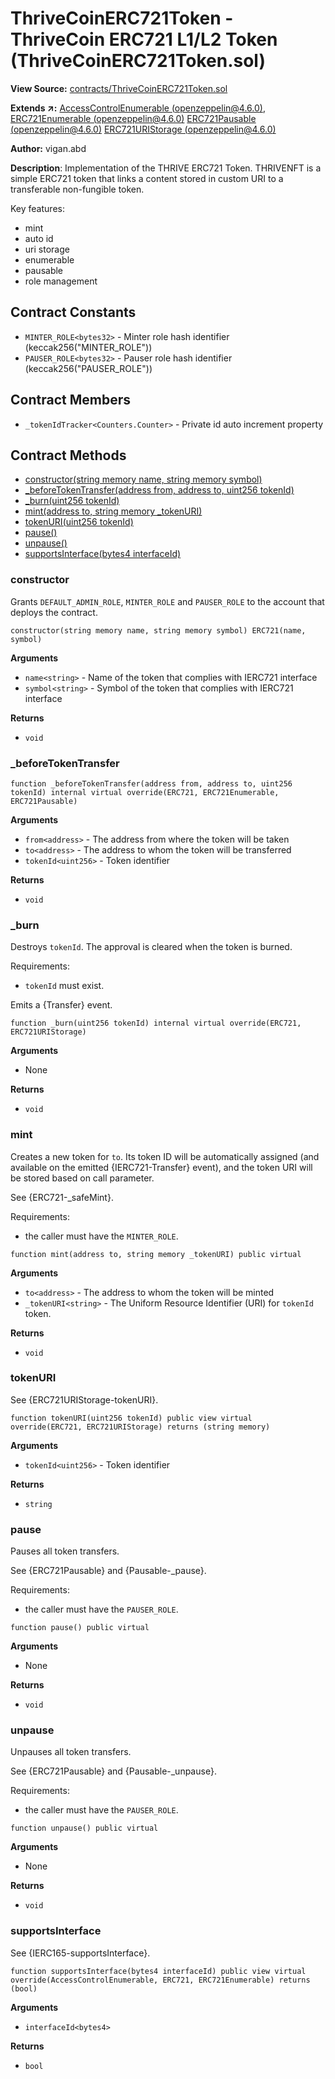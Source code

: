 # ThriveCoinERC721Token - ThriveCoin ERC721 L1/L2 Token (ThriveCoinERC721Token.sol)

**View Source:** [contracts/ThriveCoinERC721Token.sol](../contracts/ThriveCoinERC721Token.sol)

**Extends ↗:** [AccessControlEnumerable (openzeppelin@4.6.0)](https://github.com/OpenZeppelin/openzeppelin-contracts/blob/v4.6.0/contracts/access/AccessControlEnumerable.sol),
[ERC721Enumerable (openzeppelin@4.6.0)](https://github.com/OpenZeppelin/openzeppelin-contracts/blob/v4.6.0/contracts/token/ERC721/extensions/ERC721Enumerable.sol)
[ERC721Pausable (openzeppelin@4.6.0)](https://github.com/OpenZeppelin/openzeppelin-contracts/blob/v4.6.0/contracts/token/ERC721/extensions/ERC721Pausable.sol)
[ERC721URIStorage (openzeppelin@4.6.0)](https://github.com/OpenZeppelin/openzeppelin-contracts/blob/v4.6.0/contracts/token/ERC721/extensions/ERC721URIStorage.sol)


**Author:** vigan.abd

**Description**: Implementation of the THRIVE ERC721 Token.
THRIVENFT is a simple ERC721 token that links a content stored in custom URI
to a transferable non-fungible token.

Key features:
- mint
- auto id
- uri storage
- enumerable
- pausable
- role management

## Contract Constants
- `MINTER_ROLE<bytes32>` - Minter role hash identifier (keccak256("MINTER_ROLE")) 
- `PAUSER_ROLE<bytes32>` - Pauser role hash identifier (keccak256("PAUSER_ROLE")) 

## Contract Members
- `_tokenIdTracker<Counters.Counter>` - Private id auto increment property

## Contract Methods
- [constructor(string memory name, string memory symbol)](#constructor)
- [_beforeTokenTransfer(address from, address to, uint256 tokenId)](#_beforeTokenTransfer)
- [_burn(uint256 tokenId)](#_burn)
- [mint(address to, string memory _tokenURI)](#mint)
- [tokenURI(uint256 tokenId)](#tokenURI)
- [pause()](#pause)
- [unpause()](#unpause)
- [supportsInterface(bytes4 interfaceId)](#supportsInterface)

### constructor
Grants `DEFAULT_ADMIN_ROLE`, `MINTER_ROLE` and `PAUSER_ROLE` to the account that
deploys the contract.
```solidity
constructor(string memory name, string memory symbol) ERC721(name, symbol)
```

**Arguments**
- `name<string>` - Name of the token that complies with IERC721 interface
- `symbol<string>` - Symbol of the token that complies with IERC721 interface

**Returns**
- `void` 

### _beforeTokenTransfer
```solidity
function _beforeTokenTransfer(address from, address to, uint256 tokenId) internal virtual override(ERC721, ERC721Enumerable, ERC721Pausable)
```

**Arguments**
- `from<address>` - The address from where the token will be taken
- `to<address>` - The address to whom the token will be transferred
- `tokenId<uint256>` - Token identifier

**Returns**
- `void` 

### _burn
Destroys `tokenId`.
The approval is cleared when the token is burned.

Requirements:
- `tokenId` must exist.

Emits a {Transfer} event.

```solidity
function _burn(uint256 tokenId) internal virtual override(ERC721, ERC721URIStorage)
```

**Arguments**
- None

**Returns**
- `void` 

### mint
Creates a new token for `to`. Its token ID will be automatically
assigned (and available on the emitted {IERC721-Transfer} event), and the token
URI will be stored based on call parameter.

See {ERC721-_safeMint}.

Requirements:
- the caller must have the `MINTER_ROLE`.

```solidity
function mint(address to, string memory _tokenURI) public virtual
```

**Arguments**
- `to<address>` - The address to whom the token will be minted
- `_tokenURI<string>` - The Uniform Resource Identifier (URI) for `tokenId` token.

**Returns**
- `void` 

### tokenURI
See {ERC721URIStorage-tokenURI}.
```solidity
function tokenURI(uint256 tokenId) public view virtual override(ERC721, ERC721URIStorage) returns (string memory)
```

**Arguments**
- `tokenId<uint256>` - Token identifier

**Returns**
- `string` 

### pause
Pauses all token transfers.

See {ERC721Pausable} and {Pausable-_pause}.

Requirements:
- the caller must have the `PAUSER_ROLE`.

```solidity
function pause() public virtual
```

**Arguments**
- None

**Returns**
- `void` 

### unpause
Unpauses all token transfers.

See {ERC721Pausable} and {Pausable-_unpause}.

Requirements:
- the caller must have the `PAUSER_ROLE`.

```solidity
function unpause() public virtual
```

**Arguments**
- None

**Returns**
- `void` 

### supportsInterface
See {IERC165-supportsInterface}.
```solidity
function supportsInterface(bytes4 interfaceId) public view virtual override(AccessControlEnumerable, ERC721, ERC721Enumerable) returns (bool)
```

**Arguments**
- `interfaceId<bytes4>`

**Returns**
- `bool` 
